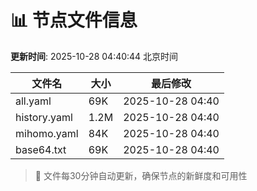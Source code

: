 # 📊 节点文件信息

**更新时间**: 2025-10-28 04:40:44 北京时间

| 文件名 | 大小 | 最后修改 |
|--------|------|----------|
| all.yaml | 69K | 2025-10-28 04:40 |
| history.yaml | 1.2M | 2025-10-28 04:40 |
| mihomo.yaml | 84K | 2025-10-28 04:40 |
| base64.txt | 69K | 2025-10-28 04:40 |

> 🔄 文件每30分钟自动更新，确保节点的新鲜度和可用性
